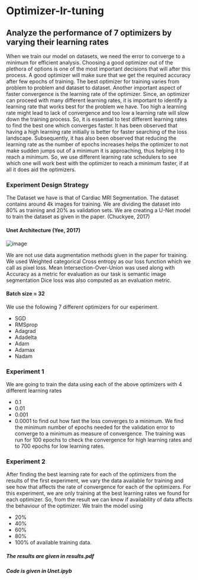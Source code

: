 # Optimizer-lr-tuning
## Analyze the performance of 7 optimizers by varying their learning rates 

When we train our model on datasets, we need the error to converge to a minimum for efficient analysis. Choosing a good optimizer out of the plethora of options is one of the most important decisions that will after this process. A good optimizer will make sure that we get the required accuracy after few epochs of training. The best optimizer for training varies from problem to problem and dataset to dataset. Another important aspect of faster convergence is the learning rate of the optimizer. Since, an optimizer can proceed with many different learning rates, it is important to identify a learning rate that works best for the problem we have. Too high a learning rate might lead to lack of convergence and too low a learning rate will slow down the training process. So, it is essential to test different learning rates to find the best one which converges faster. 
It has been observed that having a high learning rate initially is better for faster searching of the loss landscape. Subsequently, it has also been observed that reducing the learning rate as the number of epochs increases helps the optimizer to not make sudden jumps out of a minimum it is approaching, thus helping it to reach a minimum. So, we use different learning rate schedulers to see which one will work best with the optimizer to reach a minimum faster, if at all it does aid the optimizers.

### Experiment Design Strategy
The Dataset we have is that of Cardiac MRI Segmentation. The dataset contains around 4k images for training. We are dividing the dataset into 80% as training and 20% as validation sets. 
We are creating a U-Net model to train the dataset as given in the paper. (Chuckyee, 2017)
#### Unet Architecture (Yee, 2017)
![image](https://user-images.githubusercontent.com/15833382/102724910-f30ee000-4338-11eb-8705-5c9af9256153.png)

We are not use data augmentation methods given in the paper for training.
We used Weighted categorical Cross entropy as our loss function which we call as pixel loss.
Mean Intersection-Over-Union was used along with Accuracy as a metric for evaluation as our task is semantic image segmentation
Dice loss was also computed as an evaluation metric.
#### Batch size = 32
We use the following 7 different optimizers for our experiment. 
- SGD 
- RMSprop 
- Adagrad 
- Adadelta
- Adam
- Adamax
- Nadam
### Experiment 1
We are going to train the data using each of the above optimizers with 4 different learning rates
- 0.1 
- 0.01
- 0.001
- 0.0001
to find out how fast the loss converges to a minimum. 
We find the minimum number of epochs needed for the validation error to converge to a minimum as measure of convergence.
The training was run for 100 epochs to check the convergence for high learning rates and to 700 epochs for low learning rates.
### Experiment 2
After finding the best learning rate for each of the optimizers from the results of the first experiment, we vary the data available for training and see how that affects the rate of convergence for each of the optimizers.
For this experiment, we are only training at the best learning rates we found for each optimizer. So, from the result we can know if availability of data affects the behaviour of the optimizer.
We train the model using
- 20% 
- 40% 
- 60% 
- 80%
- 100%
of available training data.

##### The results are given in results.pdf
##### Code is given in Unet.ipyb









